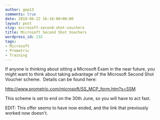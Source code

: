 ```yaml
---
author: gep13
comments: true
date: 2010-06-22 16:10:00+00:00
layout: post
slug: microsoft-second-shot-vouchers
title: Microsoft Second Shot Vouchers
wordpress_id: 132
tags:
- Microsoft
- Prometric
- Training
---
```


If anyone is thinking about sitting a Microsoft Exam in the near future, you might want to think about taking advantage of the Microsoft Second Shot Voucher scheme.  Details can be found here:

http://www.prometric.com/microsoft/SS_MCP_form.htm?s=SSM

This scheme is set to end on the 30th June, so you will have to act fast.

EDIT: This offer seems to have now ended, and the link that previously worked now doesn't.
